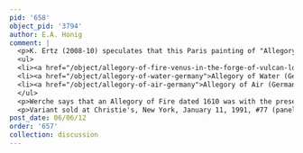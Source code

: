 ```yaml
---
pid: '658'
object_pid: '3794'
author: E.A. Honig
comment: |
  <p>K. Ertz (2008-10) speculates that this Paris painting of "Allegory of Earth" is part of a series of the elements which Jan Brueghel painted between 16010-1611. See Also:</p>
  <ul>
  <li><a href="/object/allegory-of-fire-venus-in-the-forge-of-vulcan-london">Allegory of Fire: Venus in the Forge of Vulcan (London)</a></li>
  <li><a href="/object/allegory-of-water-germany">Allegory of Water (Germany)</a></li>
  <li><a href="/object/allegory-of-air-germany">Allegory of Air (Germany)</a></li>
  </ul>
  <p>Werche says that an Allegory of Fire dated 1610 was with the present work at Berlin, Gallery van Diemen, in 1935; I don't know if that is the same work as the above London painting that Ertz now suggests as part of the series. </p>
  <p>Variant sold at Christie's, New York, January 11, 1991, #77 (panel, 41.3 x 71.2 cm)</p>
post_date: 06/06/12
order: '657'
collection: discussion
---
```

